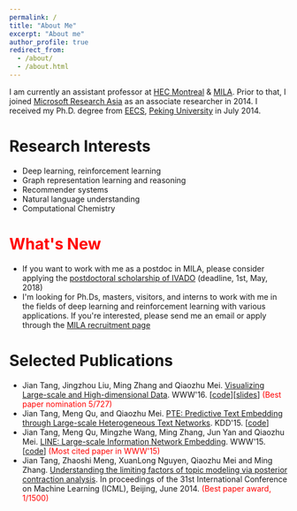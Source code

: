 ```yaml
---
permalink: /
title: "About Me"
excerpt: "About me"
author_profile: true
redirect_from: 
  - /about/
  - /about.html
---
```


I am currently an assistant professor at [HEC Montreal](http://www.hec.ca/) & [MILA](https://mila.umontreal.ca/en/). Prior to that, I joined [Microsoft Research Asia](https://www.msra.cn/) as an associate researcher in 2014. I received my Ph.D. degree from [EECS](http://eecs.pku.edu.cn/EN/), [Peking University](http://english.pku.edu.cn/) in July 2014.

Research Interests
======
* Deep learning, reinforcement learning
* Graph representation learning and reasoning
* Recommender systems
* Natural language understanding
* Computational Chemistry

<span style="color:red">What's New</span>
======
* If you want to work with me as a postdoc in MILA, please consider applying the [postdoctoral scholarship of IVADO](https://ivado.ca/en/postdoctoral-scholarships/) (deadline, 1st, May, 2018)
* I'm looking for Ph.Ds, masters, visitors, and interns to work with me in the fields of deep learning and reinforcement learning with various applications. If you're interested, please send me an email or apply through the [MILA recruitment page](https://mila.umontreal.ca/en/cours/recruiting/)

Selected Publications
======
* Jian Tang, Jingzhou Liu, Ming Zhang and Qiaozhu Mei. [Visualizing Large-scale and High-dimensional Data](https://arxiv.org/abs/1602.00370). WWW'16. \[[code](https://github.com/lferry007/LargeVis)\]\[[slides](https://docs.google.com/viewer?a=v&pid=sites&srcid=ZGVmYXVsdGRvbWFpbnxwa3VqaWFudGFuZ3xneDo0NjZiMWMwNzBlNzVhNmQ0)\] <span style="color:red">(Best paper nomination 5/727)</span> 
* Jian Tang, Meng Qu, and Qiaozhu Mei. [PTE: Predictive Text Embedding through Large-scale Heterogeneous Text Networks](https://arxiv.org/abs/1508.00200). KDD'15. \[[code](https://github.com/mnqu/PTE)\]
* Jian Tang, Meng Qu, Mingzhe Wang, Ming Zhang, Jun Yan and Qiaozhu Mei. [LINE: Large-scale Information Network Embedding](https://arxiv.org/abs/1503.03578). WWW'15. \[[code](https://github.com/tangjianpku/LINE)\] <span style="color:red">(Most cited paper in WWW'15)</span>
* Jian Tang, Zhaoshi Meng, XuanLong Nguyen, Qiaozhu Mei and Ming Zhang. [Understanding the limiting factors of topic modeling via posterior contraction analysis](http://proceedings.mlr.press/v32/tang14.pdf). In proceedings of the 31st International Conference on Machine Learning (ICML), Beijing, June 2014. <span style="color:red">(Best paper award, 1/1500)</span>

